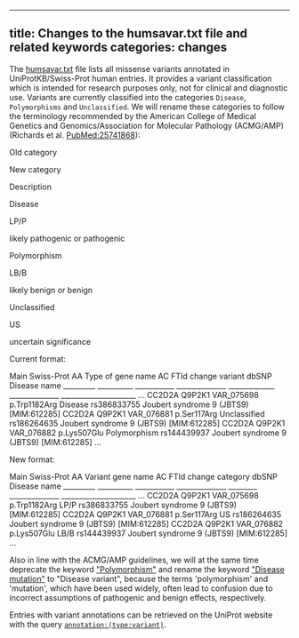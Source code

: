 
---
title: Changes to the humsavar.txt file and related keywords
categories: changes
---

The [humsavar.txt](https://ftp.uniprot.org/pub/databases/uniprot/current_release/knowledgebase/complete/docs/humsavar) file lists all missense variants annotated in UniProtKB/Swiss-Prot human entries. It provides a variant classification which is intended for research purposes only, not for clinical and diagnostic use. Variants are currently classified into the categories `Disease`, `Polymorphisms` and `Unclassified`. We will rename these categories to follow the terminology recommended by the American College of Medical Genetics and Genomics/Association for Molecular Pathology (ACMG/AMP) (Richards et al. [PubMed:25741868](https://pubmed.ncbi.nlm.nih.gov/25741868/)):

Old category

New category

Description

Disease

LP/P

likely pathogenic or pathogenic

Polymorphism

LB/B

likely benign or benign

Unclassified

US

uncertain significance

Current format:

Main      Swiss-Prot             AA             Type of
gene name AC         FTId        change         variant       dbSNP          Disease name
\_\_\_\_\_\_\_\_\_ \_\_\_\_\_\_\_\_\_\_ \_\_\_\_\_\_\_\_\_\_\_ \_\_\_\_\_\_\_\_\_\_\_\_\_\_ \_\_\_\_\_\_\_\_\_\_\_\_\_ \_\_\_\_\_\_\_\_\_\_\_\_\_\_ \_\_\_\_\_\_\_\_\_\_\_\_\_\_\_\_\_\_\_\_\_
...
CC2D2A    Q9P2K1     VAR\_075698  p.Trp1182Arg   Disease       rs386833755    Joubert syndrome 9 (JBTS9) \[MIM:612285\]
CC2D2A    Q9P2K1     VAR\_076881  p.Ser117Arg    Unclassified  rs186264635    Joubert syndrome 9 (JBTS9) \[MIM:612285\]
CC2D2A    Q9P2K1     VAR\_076882  p.Lys507Glu    Polymorphism  rs144439937    Joubert syndrome 9 (JBTS9) \[MIM:612285\]
...

New format:

Main      Swiss-Prot             AA             Variant
gene name AC         FTId        change         category dbSNP          Disease name
\_\_\_\_\_\_\_\_\_ \_\_\_\_\_\_\_\_\_\_ \_\_\_\_\_\_\_\_\_\_\_ \_\_\_\_\_\_\_\_\_\_\_\_\_\_ \_\_\_\_\_\_\_\_ \_\_\_\_\_\_\_\_\_\_\_\_\_\_ \_\_\_\_\_\_\_\_\_\_\_\_\_\_\_\_\_\_\_\_\_
...
CC2D2A    Q9P2K1     VAR\_075698  p.Trp1182Arg   LP/P     rs386833755    Joubert syndrome 9 (JBTS9) \[MIM:612285\]
CC2D2A    Q9P2K1     VAR\_076881  p.Ser117Arg    US       rs186264635    Joubert syndrome 9 (JBTS9) \[MIM:612285\]
CC2D2A    Q9P2K1     VAR\_076882  p.Lys507Glu    LB/B     rs144439937    Joubert syndrome 9 (JBTS9) \[MIM:612285\]
...

Also in line with the ACMG/AMP guidelines, we will at the same time deprecate the keyword ["Polymorphism"](https://www.uniprot.org/keywords/KW%2D0621) and rename the keyword ["Disease mutation"](https://www.uniprot.org/keywords/KW%2D0225) to "Disease variant", because the terms 'polymorphism' and 'mutation', which have been used widely, often lead to confusion due to incorrect assumptions of pathogenic and benign effects, respectively.

Entries with variant annotations can be retrieved on the UniProt website with the query [`annotation:(type:variant)`](https://www.uniprot.org/uniprot/?query=annotation:%28type:variant%29).
        